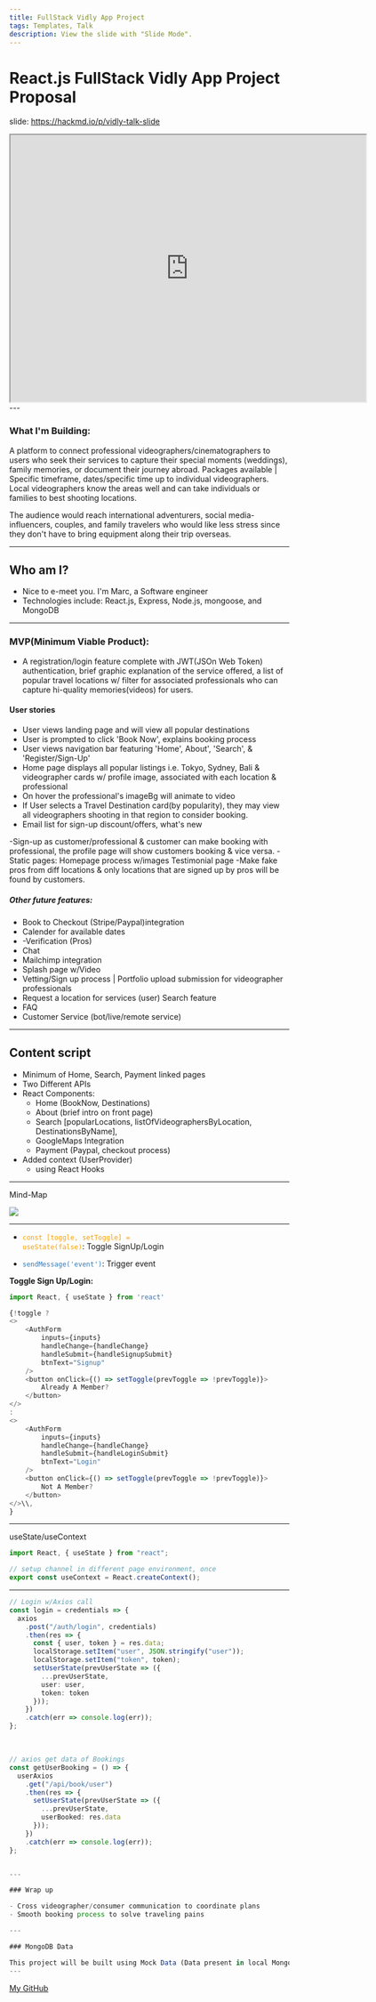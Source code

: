 ```yaml
---
title: FullStack Vidly App Project
tags: Templates, Talk
description: View the slide with "Slide Mode".
---
```


# React.js FullStack Vidly App Project Proposal

<!-- Put the link to this slide here so people can follow -->

slide: https://hackmd.io/p/vidly-talk-slide

<iframe src="https://drive.google.com/file/d/1B8p1KEQ82G6dAKJjqdtIR3JO8Nh2kgx7/preview" width="640" height="480"></iframe>
---


### What I'm Building:

A platform to connect professional videographers/cinematographers to users who seek their services to capture their special moments (weddings), family memories, or document their journey abroad. Packages available | Specific timeframe, dates/specific time up to individual videographers. Local videographers know the areas well and can take individuals or families to best shooting locations.

The audience would reach international adventurers, social media-influencers, couples, and family travelers who would like less stress since they don't have to bring equipment along their trip overseas.

---

## Who am I?

- Nice to e-meet you. I'm Marc, a Software engineer
- Technologies include: React.js, Express, Node.js, mongoose, and MongoDB

---

### MVP(Minimum Viable Product):

- A registration/login feature complete with JWT(JSOn Web Token) authentication, brief graphic explanation of the service offered, a list of popular travel locations w/ filter for associated professionals who can capture hi-quality memories(videos) for users.

#### User stories

- User views landing page and will view all popular destinations
- User is prompted to click 'Book Now', explains booking process
- User views navigation bar featuring 'Home', About', 'Search', & 'Register/Sign-Up'
- Home page displays all popular listings i.e. Tokyo, Sydney, Bali & videographer cards w/ profile image, associated with each location & professional
- On hover the professional's imageBg will animate to video
- If User selects a Travel Destination card(by popularity), they may view all videographers shooting in that region to consider booking.
- Email list for sign-up discount/offers, what's new

-Sign-up as customer/professional & customer can make booking with professional, the profile page will show customers booking & vice versa.
-Static pages: Homepage process w/images
Testimonial page
-Make fake pros from diff locations & only locations that are signed up by pros will be found by customers.

##### Other future features:

- Book to Checkout (Stripe/Paypal)integration
- Calender for available dates
- -Verification (Pros)
- Chat
- Mailchimp integration
- Splash page w/Video
- Vetting/Sign up process | Portfolio upload submission for videographer professionals
- Request a location for services (user) Search feature
- FAQ
- Customer Service (bot/live/remote service)

---

## Content script

- Minimum of Home, Search, Payment linked pages
- Two Different APIs
- React Components:
  - Home (BookNow, Destinations)
  - About (brief intro on front page)
  - Search [popularLocations, listOfVideographersByLocation, DestinationsByName],
  - GoogleMaps Integration
  - Payment (Paypal, checkout process)
- Added context (UserProvider)
  - using React Hooks

---

Mind-Map

![](https://i.imgur.com/WdNN5oO.png)

---

<style>
code.blue {
  color: #337AB7 !important;
}
code.orange {
  color: #F7A004 !important;
}
</style>

- <code class="orange">const [toggle, setToggle] = useState(false)</code>: Toggle SignUp/Login

- <code class="blue">sendMessage('event')</code>: Trigger event

<b>Toggle Sign Up/Login:</b>

```typescript
import React, { useState } from 'react'

{!toggle ?
<>
    <AuthForm
        inputs={inputs}
        handleChange={handleChange}
        handleSubmit={handleSignupSubmit}
        btnText="Signup"
    />
    <button onClick={() => setToggle(prevToggle => !prevToggle)}>
        Already A Member?
    </button>
</>
:
<>
    <AuthForm
        inputs={inputs}
        handleChange={handleChange}
        handleSubmit={handleLoginSubmit}
        btnText="Login"
    />
    <button onClick={() => setToggle(prevToggle => !prevToggle)}>
        Not A Member?
    </button>
</>\\,
}
```

---

useState/useContext

```typescript
import React, { useState } from "react";

// setup channel in different page environment, once
export const useContext = React.createContext();
```

---

```typescript
// Login w/Axios call
const login = credentials => {
  axios
    .post("/auth/login", credentials)
    .then(res => {
      const { user, token } = res.data;
      localStorage.setItem("user", JSON.stringify("user"));
      localStorage.setItem("token", token);
      setUserState(prevUserState => ({
        ...prevUserState,
        user: user,
        token: token
      }));
    })
    .catch(err => console.log(err));
};
```

<br>

```typescript
// axios get data of Bookings
const getUserBooking = () => {
  userAxios
    .get("/api/book/user")
    .then(res => {
      setUserState(prevUserState => ({
        ...prevUserState,
        userBooked: res.data
      }));
    })
    .catch(err => console.log(err));
};
```

```typescript

---

### Wrap up

- Cross videographer/consumer communication to coordinate plans
- Smooth booking process to solve traveling pains

---

### MongoDB Data

This project will be built using Mock Data (Data present in local MongoDB):
---
```
[My GitHub](https://github.com/bellmarc/vidly-memories-app)

